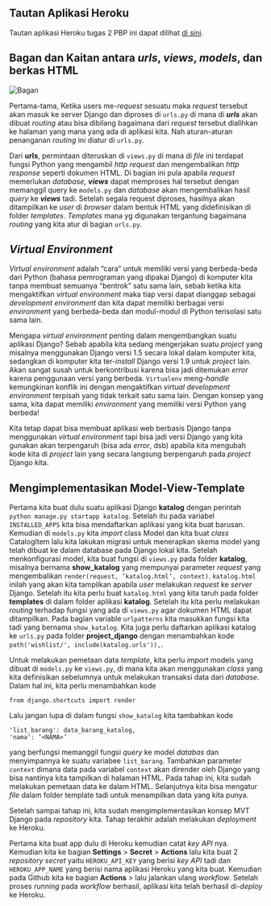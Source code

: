 ## Tautan Aplikasi Heroku

Tautan aplikasi Heroku tugas 2 PBP ini dapat dilihat [di sini](https://tugas2-pbp-afiq.herokuapp.com/katalog).

## Bagan dan Kaitan antara *urls*, *views*, *models*, dan berkas HTML 
![Bagan](https://i.ibb.co/Qr3vXR3/bagan-cara-kerja-django.png)

Pertama-tama, Ketika users me-*request* sesuatu maka *request* tersebut akan masuk ke server Django dan diproses di `urls.py` di mana di ***urls*** akan dibuat *routing* atau bisa dibilang bagaimana dari *request* tersebut dialihkan ke halaman yang mana yang ada di aplikasi kita. Nah aturan-aturan penanganan *routing* ini diatur di `urls.py`. 

Dari **urls**, permintaan diteruskan di `views.py` di mana di *file* ini terdapat fungsi Python yang mengambil *http request* dan mengembalikan *http response* seperti dokumen HTML. Di bagian ini pula apabila *request* memerlukan *database*, ***views*** dapat memproses hal tersebut dengan memanggil query ke `models.py` dan *database* akan mengembalikan hasil *query* ke ***views*** tadi. Setelah segala request diproses, hasilnya akan ditampilkan ke *user* di *browser* dalam bentuk HTML yang didefinisikan di folder *templates*. *Templates* mana yg digunakan tergantung bagaimana *routing* yang kita atur di bagian `urls.py`.

## ***Virtual Environment***

*Virtual environment* adalah “cara” untuk memiliki versi yang berbeda-beda dari Python (bahasa pemrograman yang dipakai Django) di komputer kita tanpa membuat semuanya “bentrok” satu sama lain, sebab ketika kita mengaktifkan *virtual environment* maka tiap versi dapat dianggap sebagai *development environment* dan kita dapat memiliki berbagai versi *environmen*t yang berbeda-beda dan modul-modul di Python terisolasi satu sama lain. 

Mengapa *virtual environment* penting dalam mengembangkan suatu aplikasi Django? Sebab apabila kita sedang mengerjakan suatu *project* yang misalnya menggunakan Django versi 1.5 secara lokal dalam komputer kita, sedangkan di komputer kita ter-*install* Django versi 1.9 untuk *project* lain. Akan sangat susah untuk berkontribusi karena bisa jadi ditemukan *error* karena penggunaan versi yang berbeda. `Virtualenv` meng-*handle* kemungkinan konflik ini dengan mengaktifkan *virtual development environment* terpisah yang tidak terkait satu sama lain. Dengan konsep yang sama, kita dapat memiliki *environment* yang memiliki versi Python yang berbeda!

Kita tetap dapat bisa membuat aplikasi web berbasis Django tanpa menggunakan *virtual environment* tapi bisa jadi versi Django yang kita gunakan akan terpengaruh (bisa ada *error*, dsb) apabila kita mengubah kode kita di *project* lain yang secara langsung berpengaruh pada *project* Django kita.

## Mengimplementasikan Model-View-Template
Pertama kita buat dulu suatu aplikasi Django **katalog** dengan perintah `python manage.py startapp katalog`. Setelah itu pada variabel `INSTALLED_APPS` kita bisa mendaftarkan aplikasi yang kita buat barusan. Kemudian di `models.py` kita *import* class Model dan kita buat *class* CatalogItem lalu kita lakukan migrasi untuk menerapkan skema model yang telah dibuat ke dalam database pada Django lokal kita. Setelah menkonfigurasi model, kita buat fungsi di `views.py` pada folder **katalog**, misalnya bernama **show_katalog** yang mempunyai parameter *request* yang mengembalikan `render(request, ‘katalog.html’, context)`. `katalog.html` inilah yang akan kita tampilkan apabila *user* melakukan *request* ke *server* Django. Setelah itu kita perlu buat `katalog.html` yang kita taruh pada folder **templates** di dalam folder aplikasi **katalog**. Setelah itu kita perlu melakukan *routing* terhadap fungsi yang ada di `views.py` agar dokumen HTML dapat ditampilkan. Pada bagian variable `urlpatterns` kita masukkan fungsi kita tadi yang bernama `show_katalog`. Kita juga perlu daftarkan aplikasi katalog ke `urls.py` pada folder **project_django** dengan menambahkan kode `path('wishlist/', include(katalog.urls')),`.

Untuk melakukan pemetaan data *template*, kita perlu *import* models yang dibuat di `models.py` ke `views.py`, di mana kita akan menggunakan *class* yang kita definisikan sebelumnya untuk melakukan transaksi data dari *database*. Dalam hal ini, kita perlu menambahkan kode 
```from wishlist.models import CatalogItem
from django.shortcuts import render
``` 
Lalu jangan lupa di dalam fungsi `show_katalog` kita tambahkan kode
```
'list_barang': data_barang_katalog,
'nama': ‘<NAMA>’
```
yang berfungsi memanggil fungsi *query* ke model *databas* dan menyimpannya ke suatu variabee `list_barang`. Tambahkan parameter `context` dimana data pada variabel `context` akan dirender oleh Django yang bisa nantinya kita tampilkan di halaman HTML. Pada tahap ini, kita sudah melakukan pemetaan data ke dalam HTML. Selanjutnya kita bisa mengatur *file* dalam folder template tadi untuk menampilkan data yang kita punya. 

Setelah sampai tahap ini, kita sudah mengimplementasikan konsep MVT Django pada *repository* kita. Tahap terakhir adalah melakukan *deployment* ke Heroku.

Pertama kita buat app dulu di Heroku kemudian catat *key API* nya. Kemudian kita ke bagian **Settings** > **Secret** > **Actions** lalu kita buat 2 *repository secret* yaitu `HEROKU_API_KEY` yang berisi *key API* tadi dan `HEROKU_APP_NAME` yang berisi nama aplikasi Heroku yang kita buat. Kemudian pada Github kita ke bagian **Actions** > lalu jalankan ulang *workflow*. Setelah proses *running* pada *workflow* berhasil, aplikasi kita telah berhasil di-*deploy* ke Heroku.  
